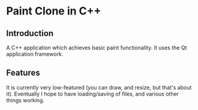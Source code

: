 Paint Clone in C++
==================

Introduction
------------

A C++ application which achieves basic paint functionality. It uses the Qt application framework. 

Features
--------

It is currently very low-featured (you can draw, and resize, but that's about it). Eventually I hope to have loading/saving of files, and various other things working.
